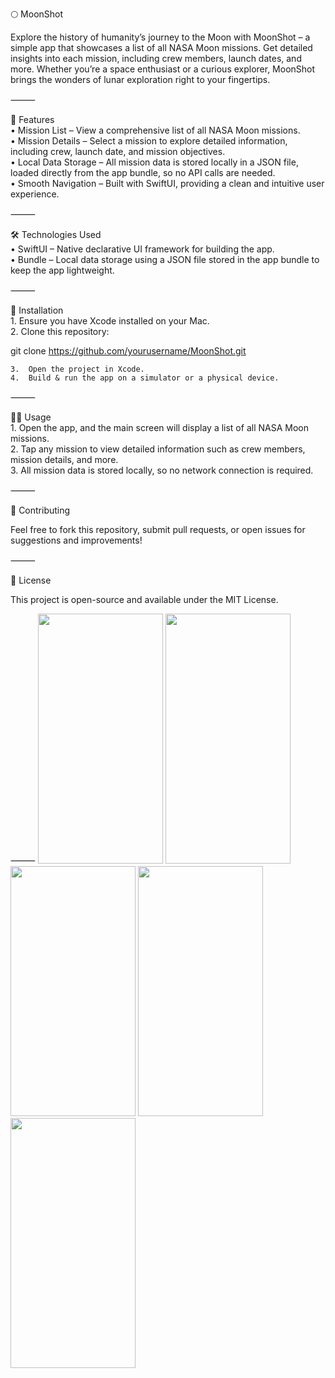 🌕 MoonShot

Explore the history of humanity’s journey to the Moon with MoonShot – a simple app that showcases a list of all NASA Moon missions. Get detailed insights into each mission, including crew members, launch dates, and more. Whether you’re a space enthusiast or a curious explorer, MoonShot brings the wonders of lunar exploration right to your fingertips.

⸻

🚀 Features<br>
	•	Mission List – View a comprehensive list of all NASA Moon missions.<br>
	•	Mission Details – Select a mission to explore detailed information, including crew, launch date, and mission objectives.<br>
	•	Local Data Storage – All mission data is stored locally in a JSON file, loaded directly from the app bundle, so no API calls are needed.<br>
	•	Smooth Navigation – Built with SwiftUI, providing a clean and intuitive user experience.<br>

⸻

🛠 Technologies Used<br>
	•	SwiftUI – Native declarative UI framework for building the app.<br>
	•	Bundle – Local data storage using a JSON file stored in the app bundle to keep the app lightweight.<br>

⸻

📲 Installation<br>
	1.	Ensure you have Xcode installed on your Mac.<br>
	2.	Clone this repository:

git clone https://github.com/yourusername/MoonShot.git


	3.	Open the project in Xcode.
	4.	Build & run the app on a simulator or a physical device.

⸻

🏃‍♂️ Usage<br>
	1.	Open the app, and the main screen will display a list of all NASA Moon missions.<br>
	2.	Tap any mission to view detailed information such as crew members, mission details, and more.<br>
	3.	All mission data is stored locally, so no network connection is required.<br>

⸻

🎯 Contributing

Feel free to fork this repository, submit pull requests, or open issues for suggestions and improvements!

⸻

📄 License

This project is open-source and available under the MIT License.

⸻
<img src ="https://github.com/user-attachments/assets/bcfa9fd1-b8f6-4161-8f4d-78eb09f620bc" width="200" height="400">
<img src ="https://github.com/user-attachments/assets/78b15231-4fce-4126-bc27-3a6c42ec780e" width="200" height="400">
<img src ="https://github.com/user-attachments/assets/0b765219-1125-458e-9f0e-5af376ad6157" width="200" height="400">
<img src ="https://github.com/user-attachments/assets/373c7a27-fc42-4b5a-851f-444b88048365" width="200" height="400">
<img src ="https://github.com/user-attachments/assets/0902a09c-75c2-4039-9120-823127397e38" width="200" height="400">
